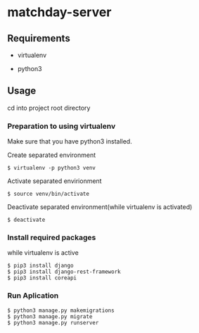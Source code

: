 # matchday-server

## Requirements

* virtualenv

* python3


## Usage

cd into project root directory

### Preparation to using virtualenv
Make sure that you have python3 installed. 

Create separated environment
```
$ virtualenv -p python3 venv
```
Activate separated envirionment
```
$ source venv/bin/activate
```
Deactivate separated environment(while virtualenv is activated)
```
$ deactivate
```
### Install required packages
while virtualenv is active
```
$ pip3 install django
$ pip3 install django-rest-framework
$ pip3 install coreapi
```
### Run Aplication
```
$ python3 manage.py makemigrations
$ python3 manage.py migrate
$ python3 manage.py runserver
```
